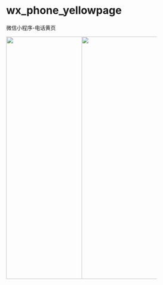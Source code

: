 # wx_phone_yellowpage
微信小程序-电话黄页   
<div>
<div style="width:40%;float:left;">
  <img src="https://github.com/shiyuan17/wx_phone_yellowpage/blob/master/img1.png" style="height:648px;"/>
</div>
<div style="width:40%;float:left;">
  <img src="https://github.com/shiyuan17/wx_phone_yellowpage/blob/master/img2.png" style="height:648px;"/>
</div>
</div>
